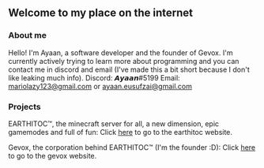 ## Welcome to my place on the internet


### About me
Hello! I'm Ayaan, a software developer and the founder of Gevox. I'm currently actively trying to learn more about programming and you can contact me in discord and email (I've made this a bit short because I don't like leaking much info). Discord: 𝘼𝙮𝙖𝙖𝙣#5199 Email: mariolazy123@gmail.com or ayaan.eusufzai@gmail.com  

### Projects

EARTHITOC™, the minecraft server for all, a new dimension, epic gamemodes and full of fun: Click [here](https://www.earthitoc.org) to go to the earthitoc website.

Gevox, the corporation behind EARTHITOC™ (I'm the founder :D): Click [here](https://www.gevox.xyz) to go to the gevox website.
